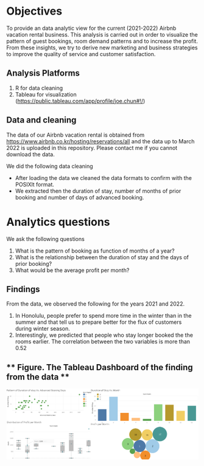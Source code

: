 # Objectives
To provide an data analytic view for the current (2021-2022) Airbnb vacation rental business. This analysis is carried out in order to visualize the pattern of guest bookings, room demand patterns and to increase the profit. From these insights, we try to derive new marketing and business strategies to improve the quality of service and customer satisfaction.


## Analysis Platforms
1. R for data cleaning 
2. Tableau for visualization (https://public.tableau.com/app/profile/joe.chun#!/)

## Data and cleaning 

The data of our Airbnb vacation rental is obtained from https://www.airbnb.co.kr/hosting/reservations/all and the data up to March 2022  is uploaded in this repository. Please contact me if you cannot download the data.

We did the following data cleaning
- After loading the data we cleaned the data formats to confirm with the POSIXlt format.
- We extracted then the duration of stay, number of months of prior booking  and number of days of advanced booking.
 

# Analytics questions
We ask the following questions
1. What is the pattern of booking as function of months of a year?
2. What is the relationship between the duration of stay and the days of prior booking?
3. What would be the average profit per month?


## Findings 

From the data, we observed the following for the years 2021 and 2022.

1. In Honolulu, people prefer to spend more time in the winter than in the summer and that tell us to prepare better for the flux of customers during winter season.
2. Interestingly, we predicted that people who stay longer booked the the rooms earlier. The correlation between the two variables is more than 0.52

## ** Figure. The Tableau Dashboard of the finding from the data **
![](Airbnb_Visualization.png) 
